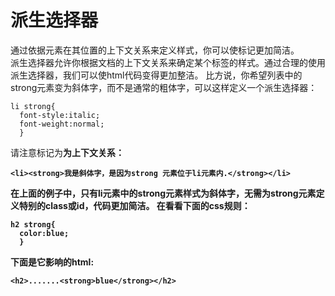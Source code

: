 # 派生选择器
通过依据元素在其位置的上下文关系来定义样式，你可以使标记更加简洁。  
派生选择器允许你根据文档的上下文关系来确定某个标签的样式。通过合理的使用派生选择器，我们可以使html代码变得更加整洁。
比方说，你希望列表中的strong元素变为斜体字，而不是通常的粗体字，可以这样定义一个派生选择器：
```
li strong{
  font-style:italic;
  font-weight:normal;
  }
```
请注意标记为<strong>为上下文关系：
```
<li><strong>我是斜体字，是因为strong 元素位于li元素内.</strong></li>
```
在上面的例子中，只有li元素中的strong元素样式为斜体字，无需为strong元素定义特别的class或id，代码更加简洁。
在看看下面的css规则：
```
h2 strong{
  color:blue;
  }
```
下面是它影响的html:
```
<h2>.......<strong>blue</strong></h2>
```
